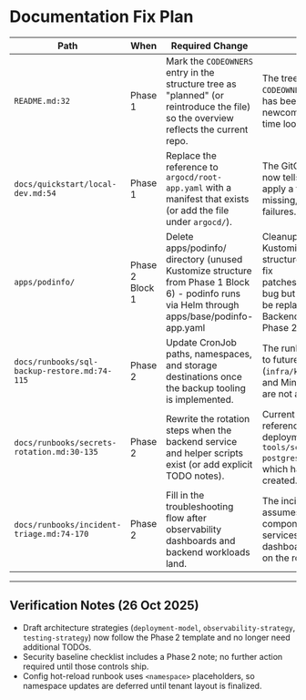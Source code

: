 # Documentation Fix Plan

| Path | When | Required Change | Reason |
| --- | --- | --- | --- |
| `README.md:32` | Phase 1 | Mark the `CODEOWNERS` entry in the structure tree as "planned" (or reintroduce the file) so the overview reflects the current repo. | The tree still lists `CODEOWNERS`, but the file has been removed; newcomers may waste time looking for it. |
| `docs/quickstart/local-dev.md:54` | Phase 1 | Replace the reference to `argocd/root-app.yaml` with a manifest that exists (or add the file under `argocd/`). | The GitOps workflow now tells readers to apply a file that is missing, causing setup failures. |
| `apps/podinfo/` | Phase 2 Block 1 | Delete apps/podinfo/ directory (unused Kustomize structure from Phase 1 Block 6) - podinfo runs via Helm through apps/base/podinfo-app.yaml | Cleanup artifact: Kustomize base/tenants structure was created to fix patchesStrategicMerge bug but never used - will be replaced by Backend/Frontend in Phase 2 |
| `docs/runbooks/sql-backup-restore.md:74-115` | Phase 2 | Update CronJob paths, namespaces, and storage destinations once the backup tooling is implemented. | The runbook still points to future manifests (`infra/k8s/cronjobs/...`) and MinIO buckets that are not available yet. |
| `docs/runbooks/secrets-rotation.md:30-135` | Phase 2 | Rewrite the rotation steps when the backend service and helper scripts exist (or add explicit TODO notes). | Current instructions reference a `backend` deployment and `tools/scripts/rotate-postgresql-password.sh`, which have not been created. |
| `docs/runbooks/incident-triage.md:74-170` | Phase 2 | Fill in the troubleshooting flow after observability dashboards and backend workloads land. | The incident guide assumes Phase 2+ components (backend services, Grafana dashboards) that are still on the roadmap. |

---

## Verification Notes (26 Oct 2025)

- Draft architecture strategies (`deployment-model`, `observability-strategy`, `testing-strategy`) now follow the Phase 2 template and no longer need additional TODOs.
- Security baseline checklist includes a Phase 2 note; no further action required until those controls ship.
- Config hot-reload runbook uses `<namespace>` placeholders, so namespace updates are deferred until tenant layout is finalized.
